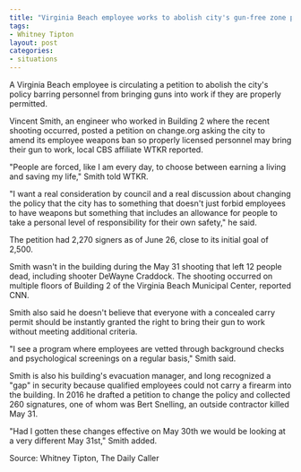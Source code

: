 ```yaml
---
title: "Virginia Beach employee works to abolish city's gun-free zone policy"
tags:
- Whitney Tipton
layout: post
categories:
- situations
---
```


A Virginia Beach employee is circulating a petition to abolish the city's policy barring personnel from bringing guns into work if they are properly permitted.

Vincent Smith, an engineer who worked in Building 2 where the recent shooting occurred, posted a petition on change.org asking the city to amend its employee weapons ban so properly licensed personnel may bring their gun to work, local CBS affiliate WTKR reported.

"People are forced, like I am every day, to choose between earning a living and saving my life," Smith told WTKR.

"I want a real consideration by council and a real discussion about changing the policy that the city has to something that doesn't just forbid employees to have weapons but something that includes an allowance for people to take a personal level of responsibility for their own safety," he said.

The petition had 2,270 signers as of June 26, close to its initial goal of 2,500.

Smith wasn't in the building during the May 31 shooting that left 12 people dead, including shooter DeWayne Craddock. The shooting occurred on multiple floors of Building 2 of the Virginia Beach Municipal Center, reported CNN.

Smith also said he doesn't believe that everyone with a concealed carry permit should be instantly granted the right to bring their gun to work without meeting additional criteria.

"I see a program where employees are vetted through background checks and psychological screenings on a regular basis," Smith said.

Smith is also his building's evacuation manager, and long recognized a "gap" in security because qualified employees could not carry a firearm into the building. In 2016 he drafted a petition to change the policy and collected 260 signatures, one of whom was Bert Snelling, an outside contractor killed May 31.

"Had I gotten these changes effective on May 30th we would be looking at a very different May 31st," Smith added.

Source: Whitney Tipton, The Daily Caller
